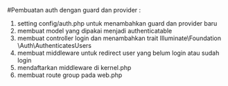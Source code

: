 #Pembuatan auth dengan guard dan provider :

1. setting config/auth.php untuk menambahkan guard dan provider baru
2. membuat model yang dipakai menjadi authenticatable
3. membuat controller login dan menambahkan trait Illuminate\Foundation     \Auth\AuthenticatesUsers
4. membuat middleware untuk redirect user yang belum login atau sudah login
5. mendaftarkan middleware di kernel.php
6. membuat route group pada web.php

